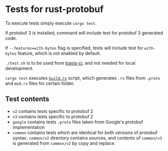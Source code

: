 # Tests for rust-protobuf

To execute tests simply execute `cargo test`.

If protobuf 3 is installed, command will include test for protobuf 3 generated code.

If `--features=with-bytes` flag is specified, tests will include test for `with-bytes` feature,
which is not enabled by default.

`./test.sh` is to be used from [travis-ci](https://travis-ci.org/stepancheg/rust-protobuf/),
and not needed for local development.

`cargo test` executes [`build.rs`](https://github.com/stepancheg/rust-protobuf/blob/master/protobuf-codegen-protoc-test/build.rs) script,
which generates `.rs` files from `.proto` and `mod.rs` files for certain folder.

## Test contents

* `v2` contains tests specific to protobuf 2
* `v3` contains tests specific to protobuf 2
* `google` contains tests `.proto` files taken from Google's protobuf implementation
* `common` contains tests which are identical for both versions of protobuf syntax.
  `common/v2` directory contains sources, and contents of `common/v3` is generated
  from `common/v2` by copy and replace.

